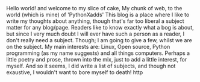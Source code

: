 <!DOCTYPE html>
<html>

  <head>
        Hello world! and welcome to my slice of cake, My chunk of web, to the world (which is mine) of 'PythonXadds'  
        This blog is a place where I like to write my thoughts about anything, though that's far too liberal a subject matter
        for any blog/page. Readers like to know exactly what a bog is about, but since I very much doubt I will ever have such a person
        as a reader, I don't really need a subject. 
        Though; I am going to give a few, whilst we are on the subject. My main interests are: Linux, Open source, Python programming
        (as my name suggests) and all things computers. Perhaps a little poetry and prose, thrown into the mix, just
        to add a little interest, for myself. And so it seems, I did write a list of subjects, and though not exaustive, I wouldn't want to bore myself to death!
        </body>
        <html>

<link> http

  
  
  
  
  
 



